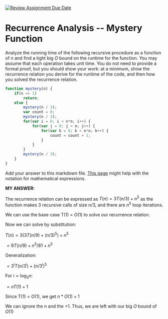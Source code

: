 [![Review Assignment Due Date](https://classroom.github.com/assets/deadline-readme-button-24ddc0f5d75046c5622901739e7c5dd533143b0c8e959d652212380cedb1ea36.svg)](https://classroom.github.com/a/OlW38W4k)
# Recurrence Analysis -- Mystery Function

Analyze the running time of the following recursive procedure as a function of
$n$ and find a tight big $O$ bound on the runtime for the function. You may
assume that each operation takes unit time. You do not need to provide a formal
proof, but you should show your work: at a minimum, show the recurrence relation
you derive for the runtime of the code, and then how you solved the recurrence
relation.

```javascript
function mystery(n) {
    if(n <= 1)
        return;
    else {
        mystery(n / 3);
        var count = 0;
        mystery(n / 3);
        for(var i = 0; i < n*n; i++) {
            for(var j = 0; j < n; j++) {
                for(var k = 0; k < n*n; k++) {
                    count = count + 1;
                }
            }
        }
        mystery(n / 3);
    }
}
```

Add your answer to this markdown file. [This
page](https://docs.github.com/en/get-started/writing-on-github/working-with-advanced-formatting/writing-mathematical-expressions)
might help with the notation for mathematical expressions.




**MY ANSWER:**

The recurrence relation can be expressed as $T(n) = 3T(n/3) + n^5$ as the function makes 3 recursive calls of size n/3, and there are $n^5$ loop iterations.

We can use the base case T(1) = $O$(1) to solve our recurrence relation.

Now we can solve by substitution:

$T(n) = 3(3T(n/9) + (n/3)^5) + n^5$

$= 9T(n/9) + n^5/81 + n^5$

Generalization:

$= 3^iT(n/3^i) + (n/3^i)^5$

For $i = \log_{3} n$:

$= nT(1) + 1$

Since T(1) = $O$(1), we get $n * O(1) + 1$

We can ignore the n and the +1. Thus, we are left with our big $O$ bound of $O(1)$
